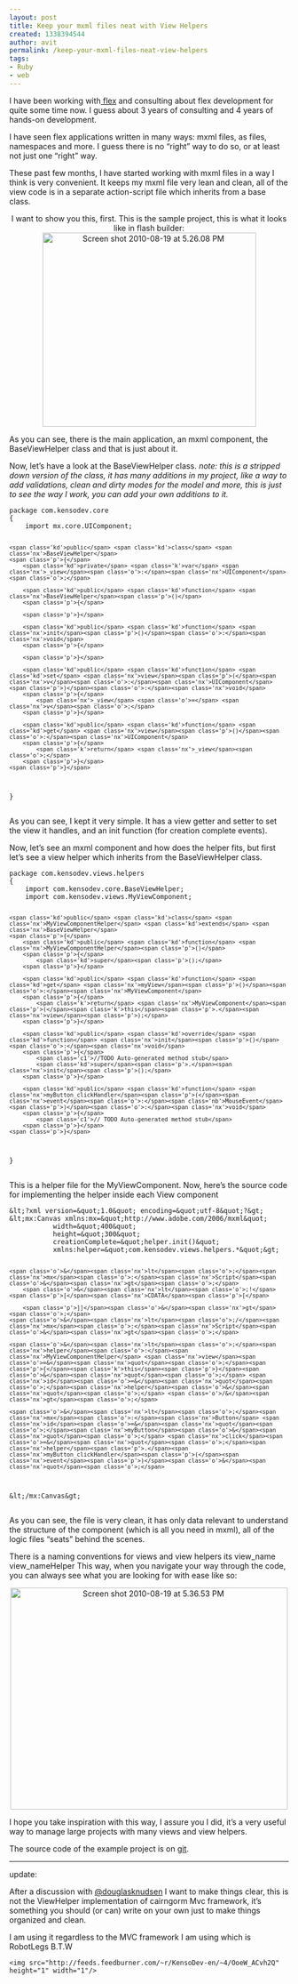 ```yaml
---
layout: post
title: Keep your mxml files neat with View Helpers
created: 1338394544
author: avit
permalink: /keep-your-mxml-files-neat-view-helpers
tags:
- Ruby
- web
---
```

<p>I have been working with<a href='http://www.kensodev.com/category/flex/' title='flex'> flex</a> and consulting about flex development for quite some time now. I guess about 3 years of consulting and 4 years of hands-on development.</p>

<p>I have seen flex applications written in many ways: mxml files, as files, namespaces and more. I guess there is no “right” way to do so, or at least not just one “right” way.</p>

<p>These past few months, I have started working with mxml files in a way I think is very convenient. It keeps my mxml file very lean and clean, all of the view code is in a separate action-script file which inherits from a base class. <p style='text-align: center;'>I want to show you this, first. This is the sample project, this is what it looks like in flash builder:
<a href='http://www.flickr.com/photos/51960246@N07/4907663294/' title='Screen shot 2010-08-19 at 5.26.08 PM by KensoDev, on Flickr'><img alt='Screen shot 2010-08-19 at 5.26.08 PM' class='aligncenter' height='349' src='http://farm5.static.flickr.com/4142/4907663294_69ebd7233a.jpg' width='385' /></a></p> As you can see, there is the main application, an mxml component, the BaseViewHelper class and that is just about it.</p>

<p>Now, let’s have a look at the BaseViewHelper class. <em>note: this is a stripped down version of the class, it has many additions in my project, like a way to add validations, clean and dirty modes for the model and more, this is just to see the way I work, you can add your own additions to it.</em></p>
<div class='highlight'><pre><code class='actionscript'><span class='kd'>package</span> <span class='nx'>com</span><span class='p'>.</span><span class='nx'>kensodev</span><span class='p'>.</span><span class='nx'>core</span>
<span class='p'>{</span>
	<span class='kd'>import</span> <span class='nx'>mx</span><span class='p'>.</span><span class='nx'>core</span><span class='p'>.</span><span class='nx'>UIComponent</span><span class='o'>;</span>

	<span class='kd'>public</span> <span class='kd'>class</span> <span class='nx'>BaseViewHelper</span>
	<span class='p'>{</span>
		<span class='kd'>private</span> <span class='k'>var</span> <span class='nx'>_view</span><span class='o'>:</span><span class='nx'>UIComponent</span><span class='o'>;</span>

		<span class='kd'>public</span> <span class='kd'>function</span> <span class='nx'>BaseViewHelper</span><span class='p'>()</span>
		<span class='p'>{</span>

		<span class='p'>}</span>

		<span class='kd'>public</span> <span class='kd'>function</span> <span class='nx'>init</span><span class='p'>()</span><span class='o'>:</span><span class='nx'>void</span>
		<span class='p'>{</span>

		<span class='p'>}</span>

		<span class='kd'>public</span> <span class='kd'>function</span> <span class='kd'>set</span> <span class='nx'>view</span><span class='p'>(</span><span class='nx'>v</span><span class='o'>:</span><span class='nx'>UIComponent</span><span class='p'>)</span><span class='o'>:</span><span class='nx'>void</span>
		<span class='p'>{</span>
			<span class='nx'>_view</span> <span class='o'>=</span> <span class='nx'>v</span><span class='o'>;</span>
		<span class='p'>}</span>

		<span class='kd'>public</span> <span class='kd'>function</span> <span class='kd'>get</span> <span class='nx'>view</span><span class='p'>()</span><span class='o'>:</span><span class='nx'>UIComponent</span>
		<span class='p'>{</span>
			<span class='k'>return</span> <span class='nx'>_view</span><span class='o'>;</span>
		<span class='p'>}</span>
	<span class='p'>}</span>
<span class='p'>}</span>
</code></pre>
</div>
<p>As you can see, I kept it very simple. It has a view getter and setter to set the view it handles, and an init function (for creation complete events).</p>

<p>Now, let’s see an mxml component and how does the helper fits, but first let’s see a view helper which inherits from the BaseViewHelper class.</p>
<div class='highlight'><pre><code class='actionscript'><span class='kd'>package</span> <span class='nx'>com</span><span class='p'>.</span><span class='nx'>kensodev</span><span class='p'>.</span><span class='nx'>views</span><span class='p'>.</span><span class='nx'>helpers</span>
<span class='p'>{</span>
	<span class='kd'>import</span> <span class='nx'>com</span><span class='p'>.</span><span class='nx'>kensodev</span><span class='p'>.</span><span class='nx'>core</span><span class='p'>.</span><span class='nx'>BaseViewHelper</span><span class='o'>;</span>
	<span class='kd'>import</span> <span class='nx'>com</span><span class='p'>.</span><span class='nx'>kensodev</span><span class='p'>.</span><span class='nx'>views</span><span class='p'>.</span><span class='nx'>MyViewComponent</span><span class='o'>;</span>

	<span class='kd'>public</span> <span class='kd'>class</span> <span class='nx'>MyViewComponentHelper</span> <span class='kd'>extends</span> <span class='nx'>BaseViewHelper</span>
	<span class='p'>{</span>
		<span class='kd'>public</span> <span class='kd'>function</span> <span class='nx'>MyViewComponentHelper</span><span class='p'>()</span>
		<span class='p'>{</span>
			<span class='kd'>super</span><span class='p'>();</span>
		<span class='p'>}</span>

		<span class='kd'>public</span> <span class='kd'>function</span> <span class='kd'>get</span> <span class='nx'>myView</span><span class='p'>()</span><span class='o'>:</span><span class='nx'>MyViewComponent</span>
		<span class='p'>{</span>
			<span class='k'>return</span> <span class='nx'>MyViewComponent</span><span class='p'>(</span><span class='k'>this</span><span class='p'>.</span><span class='nx'>view</span><span class='p'>);</span>
		<span class='p'>}</span>

		<span class='kd'>public</span> <span class='kd'>override</span> <span class='kd'>function</span> <span class='nx'>init</span><span class='p'>()</span><span class='o'>:</span><span class='nx'>void</span>
		<span class='p'>{</span>
			<span class='c1'>//TODO Auto-generated method stub</span>
			<span class='kd'>super</span><span class='p'>.</span><span class='nx'>init</span><span class='p'>();</span>
		<span class='p'>}</span>

		<span class='kd'>public</span> <span class='kd'>function</span> <span class='nx'>myButton_clickHandler</span><span class='p'>(</span><span class='nx'>event</span><span class='o'>:</span><span class='nb'>MouseEvent</span><span class='p'>)</span><span class='o'>:</span><span class='nx'>void</span>
		<span class='p'>{</span>
			<span class='c1'>// TODO Auto-generated method stub</span>
		<span class='p'>}</span>
	<span class='p'>}</span>
<span class='p'>}</span>
</code></pre>
</div>
<p>This is a helper file for the MyViewComponent. Now, here’s the source code for implementing the helper inside each View component</p>
<div class='highlight'><pre><code class='actionscript'><span class='o'>&</span><span class='nx'>lt</span><span class='o'>;?</span><span class='nx'>xml</span> <span class='nx'>version</span><span class='o'>=&</span><span class='nx'>quot</span><span class='o'>;</span><span class='mf'>1.0</span><span class='o'>&</span><span class='nx'>quot</span><span class='o'>;</span> <span class='nx'>encoding</span><span class='o'>=&</span><span class='nx'>quot</span><span class='o'>;</span><span class='nx'>utf</span><span class='o'>-</span><span class='mi'>8</span><span class='o'>&</span><span class='nx'>quot</span><span class='o'>;?&</span><span class='nx'>gt</span><span class='o'>;</span>
<span class='o'>&</span><span class='nx'>lt</span><span class='o'>;</span><span class='nx'>mx</span><span class='o'>:</span><span class='nx'>Canvas</span> <span class='nx'>xmlns</span><span class='o'>:</span><span class='nx'>mx</span><span class='o'>=&</span><span class='nx'>quot</span><span class='o'>;</span><span class='nx'>http</span><span class='o'>://</span><span class='nx'>www</span><span class='p'>.</span><span class='nx'>adobe</span><span class='p'>.</span><span class='nx'>com</span><span class='sr'>/2006/m</span><span class='nx'>xml</span><span class='o'>&</span><span class='nx'>quot</span><span class='o'>;</span>
		   <span class='nx'>width</span><span class='o'>=&</span><span class='nx'>quot</span><span class='o'>;</span><span class='mi'>400</span><span class='o'>&</span><span class='nx'>quot</span><span class='o'>;</span>
		   <span class='nx'>height</span><span class='o'>=&</span><span class='nx'>quot</span><span class='o'>;</span><span class='mi'>300</span><span class='o'>&</span><span class='nx'>quot</span><span class='o'>;</span>
		   <span class='nx'>creationComplete</span><span class='o'>=&</span><span class='nx'>quot</span><span class='o'>;</span><span class='nx'>helper</span><span class='p'>.</span><span class='nx'>init</span><span class='p'>()</span><span class='o'>&</span><span class='nx'>quot</span><span class='o'>;</span>
		   <span class='nx'>xmlns</span><span class='o'>:</span><span class='nx'>helper</span><span class='o'>=&</span><span class='nx'>quot</span><span class='o'>;</span><span class='nx'>com</span><span class='p'>.</span><span class='nx'>kensodev</span><span class='p'>.</span><span class='nx'>views</span><span class='p'>.</span><span class='nx'>helpers</span><span class='p'>.</span><span class='o'>*&</span><span class='nx'>quot</span><span class='o'>;&</span><span class='nx'>gt</span><span class='o'>;</span>

	<span class='o'>&</span><span class='nx'>lt</span><span class='o'>;</span><span class='nx'>mx</span><span class='o'>:</span><span class='nx'>Script</span><span class='o'>&</span><span class='nx'>gt</span><span class='o'>;</span>
		<span class='o'>&</span><span class='nx'>lt</span><span class='o'>;!</span><span class='p'>[</span><span class='nx'>CDATA</span><span class='p'>[</span>

		<span class='p'>]]</span><span class='o'>&</span><span class='nx'>gt</span><span class='o'>;</span>
	<span class='o'>&</span><span class='nx'>lt</span><span class='o'>;/</span><span class='nx'>mx</span><span class='o'>:</span><span class='nx'>Script</span><span class='o'>&</span><span class='nx'>gt</span><span class='o'>;</span>

	<span class='o'>&</span><span class='nx'>lt</span><span class='o'>;</span><span class='nx'>helper</span><span class='o'>:</span><span class='nx'>MyViewComponentHelper</span> <span class='nx'>view</span><span class='o'>=&</span><span class='nx'>quot</span><span class='o'>;</span><span class='p'>{</span><span class='k'>this</span><span class='p'>}</span><span class='o'>&</span><span class='nx'>quot</span><span class='o'>;</span> <span class='nx'>id</span><span class='o'>=&</span><span class='nx'>quot</span><span class='o'>;</span><span class='nx'>helper</span><span class='o'>&</span><span class='nx'>quot</span><span class='o'>;</span> <span class='o'>/&</span><span class='nx'>gt</span><span class='o'>;</span>

	<span class='o'>&</span><span class='nx'>lt</span><span class='o'>;</span><span class='nx'>mx</span><span class='o'>:</span><span class='nx'>Button</span> <span class='nx'>id</span><span class='o'>=&</span><span class='nx'>quot</span><span class='o'>;</span><span class='nx'>myButton</span><span class='o'>&</span><span class='nx'>quot</span><span class='o'>;</span> <span class='nx'>click</span><span class='o'>=&</span><span class='nx'>quot</span><span class='o'>;</span><span class='nx'>helper</span><span class='p'>.</span><span class='nx'>myButton_clickHandler</span><span class='p'>(</span><span class='nx'>event</span><span class='p'>)</span><span class='o'>&</span><span class='nx'>quot</span><span class='o'>;</span>

<span class='o'>&</span><span class='nx'>lt</span><span class='o'>;/</span><span class='nx'>mx</span><span class='o'>:</span><span class='nx'>Canvas</span><span class='o'>&</span><span class='nx'>gt</span><span class='o'>;</span>
</code></pre>
</div>
<p>As you can see, the file is very clean, it has only data relevant to understand the structure of the component (which is all you need in mxml), all of the logic files “seats” behind the scenes.</p>

<p>There is a naming conventions for views and view helpers its view_name view_nameHelper This way, when you navigate your way through the code, you can always see what you are looking for with ease like so: <p style='text-align: center;'><a href='http://www.flickr.com/photos/51960246@N07/4907684584/' title='Screen shot 2010-08-19 at 5.36.53 PM by KensoDev, on Flickr'><img alt='Screen shot 2010-08-19 at 5.36.53 PM' class='aligncenter' height='399' src='http://farm5.static.flickr.com/4137/4907684584_169980e5f0.jpg' width='500' /></a></p> I hope you take inspiration with this way, I assure you I did, it’s a very useful way to manage large projects with many views and view helpers.</p>

<p>The source code of the example project is on <a href='http://github.com/KensoDev/view-helper-example' target='_blank'>git</a>.</p>
<hr />
<p>update:</p>

<p>After a discussion with <a href='http://www.twitter.com/douglasknudsen'>@douglasknudsen</a> I want to make things clear, this is not the ViewHelper implementation of cairngorm Mvc framework, it’s something you should (or can) write on your own just to make things organized and clean.</p>

<p>I am using it regardless to the MVC framework I am using which is RobotLegs B.T.W</p>
      
    <img src="http://feeds.feedburner.com/~r/KensoDev-en/~4/OoeW_ACvh2Q" height="1" width="1"/>
